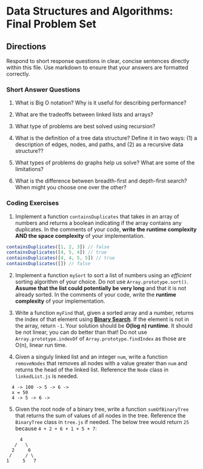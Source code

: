 # Data Structures and Algorithms: Final Problem Set

## Directions

Respond to short response questions in clear, concise sentences directly within this file. Use markdown to ensure that your answers are formatted correctly.

### Short Answer Questions

1. What is Big O notation? Why is it useful for describing performance?

2. What are the tradeoffs between linked lists and arrays?

3. What type of problems are best solved using recursion?

4. What is the definition of a tree data structure? Define it in two ways: (1) a description of edges, nodes, and paths, and (2) as a recursive data structure??

5. What types of problems do graphs help us solve? What are some of the limitations?

6. What is the difference between breadth-first and depth-first search? When might you choose one over the other?



### Coding Exercises

1. Implement a function `containsDuplicates` that takes in an array of numbers and returns a boolean indicating if the array contains any duplicates. In the comments of your code, **write the runtime complexity AND the space complexity** of your implementation.

```js
containsDuplicates([1, 2, 3]) // false
containsDuplicates([4, 5, 4]) // true
containsDuplicates([4, 4, 5, 5]) // true
containsDuplicates([]) // false
```

2. Implement a function `mySort` to sort a list of numbers using an *efficient* sorting algorithm of your choice. Do not use `Array.prototype.sort()`. **Assume that the list could potentially be very long** and that it is not already sorted. In the comments of your code, write the **runtime complexity** of your implementation.

3. Write a function `myFind` that, given a sorted array and a number, returns the index of that element using **[Binary Search](https://www.geeksforgeeks.org/binary-search/)**. If the element is not in the array, return `-1`. Your solution should be **O(log n) runtime**. It should be not linear, you can do better than that! Do not use `Array.prototype.indexOf` of `Array.prototype.findIndex` as those are O(n), linear run time. 

4. Given a singuly linked list and an integer `num`, write a function `removeNodes` that removes all nodes with a value greater than `num` and returns the head of the linked list. Reference the `Node` class in `linkedList.js` is needed.
```
  4 -> 100 -> 5 -> 6 ->
  x = 50
  4 -> 5 -> 6 ->
```

5. Given the root node of a binary tree, write a function `sumOfBinaryTree` that returns the sum of values of all nodes in the tree. Reference the `BinaryTree` class in `tree.js` if needed. The below tree would return `25` because `4 + 2 + 6 + 1 + 5 + 7`:
```
     4
   /   \
  2     6
 /     / \
1     5   7 
```
